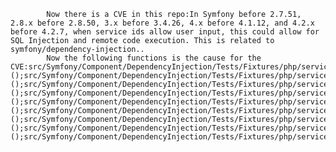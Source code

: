 
            Now there is a CVE in this repo:In Symfony before 2.7.51, 2.8.x before 2.8.50, 3.x before 3.4.26, 4.x before 4.1.12, and 4.2.x before 4.2.7, when service ids allow user input, this could allow for SQL Injection and remote code execution. This is related to symfony/dependency-injection..
            Now the following functions is the cause for the CVE:src/Symfony/Component/DependencyInjection/Tests/Fixtures/php/services33.php:getFoo2Service();src/Symfony/Component/DependencyInjection/Tests/Fixtures/php/services33.php:getFoo2Service();src/Symfony/Component/DependencyInjection/Tests/Fixtures/php/services33.php:getFooService();src/Symfony/Component/DependencyInjection/Tests/Fixtures/php/services33.php:getFooService();src/Symfony/Component/DependencyInjection/ContainerBuilder.php:setDefinition();None:__construct();None:compile();None:getBar2Service();None:getBarService();None:getDefaultParameters();None:getDynamicParameter();None:getFooohnoService();None:getParameter();None:getRemovedIds();None:hasParameter();None:isCompiled();None:isFrozen();None:normalizeParameterName();None:setParameter();src/Symfony/Component/DependencyInjection/Tests/Fixtures/php/services_inline_self_ref.php:getFooService();src/Symfony/Component/DependencyInjection/Tests/Fixtures/php/services_inline_self_ref.php:getFooService();src/Symfony/Component/DependencyInjection/Tests/ContainerBuilderTest.php:provideBadId();src/Symfony/Component/DependencyInjection/Tests/ContainerBuilderTest.php:testBadAliasId();src/Symfony/Component/DependencyInjection/Tests/ContainerBuilderTest.php:testBadDefinitionId();src/Symfony/Component/DependencyInjection/Tests/Fixtures/php/services_adawson.php:getDbService();src/Symfony/Component/DependencyInjection/Tests/Fixtures/php/services_adawson.php:getDbService();src/Symfony/Component/DependencyInjection/Tests/Fixtures/php/services_adawson.php:getProcessorService();src/Symfony/Component/DependencyInjection/Tests/Fixtures/php/services_adawson.php:getProcessorService();src/Symfony/Component/DependencyInjection/Tests/Fixtures/php/services_adawson.php:getRegistryService();src/Symfony/Component/DependencyInjection/Tests/Fixtures/php/services_adawson.php:getRegistryService();src/Symfony/Component/DependencyInjection/Tests/Fixtures/php/services_adawson.php:getSchemaService();src/Symfony/Component/DependencyInjection/Tests/Fixtures/php/services_adawson.php:getSchemaService();src/Symfony/Component/DependencyInjection/Tests/Fixtures/php/services_adawson.php:processor();src/Symfony/Component/DependencyInjection/Tests/Fixtures/php/services_adawson.php:processor();src/Symfony/Component/DependencyInjection/Dumper/PhpDumper.php:addInlineReference();src/Symfony/Component/DependencyInjection/Dumper/PhpDumper.php:addInlineReference();src/Symfony/Component/DependencyInjection/Dumper/PhpDumper.php:addServiceInstance();src/Symfony/Component/DependencyInjection/Dumper/PhpDumper.php:addServiceInstance();src/Symfony/Component/DependencyInjection/Dumper/PhpDumper.php:dumpParameter();src/Symfony/Component/DependencyInjection/Dumper/PhpDumper.php:dumpParameter();src/Symfony/Component/DependencyInjection/Dumper/PhpDumper.php:sprintf();src/Symfony/Component/DependencyInjection/Dumper/PhpDumper.php:sprintf();src/Symfony/Component/DependencyInjection/Tests/Dumper/PhpDumperTest.php:testAddServiceIdWithUnsupportedCharacters();src/Symfony/Component/DependencyInjection/Tests/Fixtures/php/services_subscriber.php:$f();src/Symfony/Component/DependencyInjection/Tests/Fixtures/php/services_subscriber.php:$f();src/Symfony/Component/DependencyInjection/Tests/Fixtures/php/services_subscriber.php:$f();src/Symfony/Component/DependencyInjection/Tests/Fixtures/php/services_subscriber.php:$f();src/Symfony/Component/DependencyInjection/Tests/Fixtures/php/services_subscriber.php:$f();src/Symfony/Component/DependencyInjection/Tests/Fixtures/php/services_subscriber.php:$f();src/Symfony/Component/DependencyInjection/Tests/Fixtures/php/services_subscriber.php:]();src/Symfony/Component/DependencyInjection/Tests/Fixtures/php/services_subscriber.php:]();src/Symfony/Component/DependencyInjection/Tests/Fixtures/php/services_subscriber.php:]();src/Symfony/Component/DependencyInjection/Tests/Fixtures/php/services_subscriber.php:]();src/Symfony/Component/DependencyInjection/Tests/Fixtures/php/services_subscriber.php:getCustomDefinitionService();src/Symfony/Component/DependencyInjection/Tests/Fixtures/php/services_subscriber.php:getCustomDefinitionService();src/Symfony/Component/DependencyInjection/Tests/Fixtures/php/services_subscriber.php:getTestServiceSubscriberService();src/Symfony/Component/DependencyInjection/Tests/Fixtures/php/services_subscriber.php:getTestServiceSubscriberService();src/Symfony/Component/DependencyInjection/Tests/Fixtures/php/services_inline_requires.php:]();src/Symfony/Component/DependencyInjection/Tests/Fixtures/php/services_inline_requires.php:]();src/Symfony/Component/DependencyInjection/Tests/Fixtures/php/services_inline_requires.php:getC1Service();src/Symfony/Component/DependencyInjection/Tests/Fixtures/php/services_inline_requires.php:getC1Service();src/Symfony/Component/DependencyInjection/Tests/Fixtures/php/services_inline_requires.php:getC3Service();src/Symfony/Component/DependencyInjection/Tests/Fixtures/php/services_inline_requires.php:getC3Service();src/Symfony/Component/DependencyInjection/Tests/Fixtures/php/services_inline_requires.php:getParentNotExistsService();src/Symfony/Component/DependencyInjection/Tests/Fixtures/php/services_inline_requires.php:getParentNotExistsService();src/Symfony/Component/DependencyInjection/Tests/Fixtures/php/services_rot13_env.php:]();src/Symfony/Component/DependencyInjection/Tests/Fixtures/php/services_rot13_env.php:]();src/Symfony/Component/DependencyInjection/Tests/Fixtures/php/services_rot13_env.php:getRot13EnvVarProcessorService();src/Symfony/Component/DependencyInjection/Tests/Fixtures/php/services_rot13_env.php:getRot13EnvVarProcessorService();
            